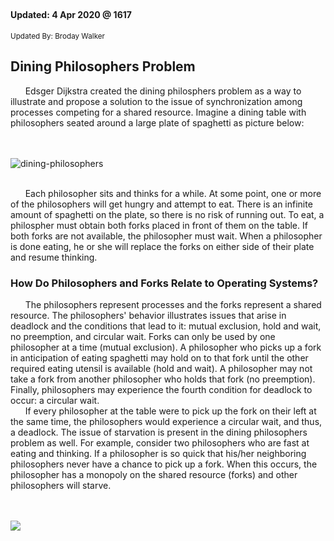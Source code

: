 ## 
#### Updated: 4 Apr 2020 @ 1617
<sup>Updated By: Broday Walker</sup>

## Dining Philosophers Problem
&nbsp;&nbsp;&nbsp;&nbsp;&nbsp;&nbsp;Edsger Dijkstra created the dining philosphers problem as a way to illustrate and propose a solution to the issue of synchronization among processes competing for a shared resource. Imagine a dining table with philosophers seated around a large plate of spaghetti as picture below:

<br> <br>
![dining-philosophers](https://cs2.msutexas.edu/~opsysuser/images/diner_philosophe.png)
<br> <br>

&nbsp;&nbsp;&nbsp;&nbsp;&nbsp;&nbsp;Each philosopher sits and thinks for a while. At some point, one or more of the philosophers will get hungry and attempt to eat. There is an infinite amount of spaghetti on the plate, so there is no risk of running out. To eat, a philospher must obtain both forks placed in front of them on the table. If both forks are not available, the philosopher must wait. When a philosopher is done eating, he or she will replace the forks on either side of their plate and resume thinking.
<br>
### How Do Philosophers and Forks Relate to Operating Systems?
&nbsp;&nbsp;&nbsp;&nbsp;&nbsp;&nbsp;The philosophers represent processes and the forks represent a shared resource. The philosophers' behavior illustrates issues that arise in deadlock and the conditions that lead to it: mutual exclusion, hold and wait, no preemption, and circular wait. Forks can only be used by one philosopher at a time (mutual exclusion). A philosopher who picks up a fork in anticipation of eating spaghetti may hold on to that fork until the other required eating utensil is available (hold and wait). A philosopher may not take a fork from another philosopher who holds that fork (no preemption). Finally, philosophers may experience the fourth condition for deadlock to occur: a circular wait.
<br>
&nbsp;&nbsp;&nbsp;&nbsp;&nbsp;&nbsp;If every philosopher at the table were to pick up the fork on their left at the same time, the philosophers would experience a circular wait, and thus, a deadlock. The issue of starvation is present in the dining philosophers problem as well. For example, consider two philosophers who are fast at eating and thinking. If a philosopher is so quick that his/her neighboring philosophers never have a chance to pick up a fork. When this occurs, the philosopher has a monopoly on the shared resource (forks) and other philosophers will starve.

<br><br>
![](https://cs2.msutexas.edu/~opsysuser/images/philo_deadlock.png)
<br><br>


